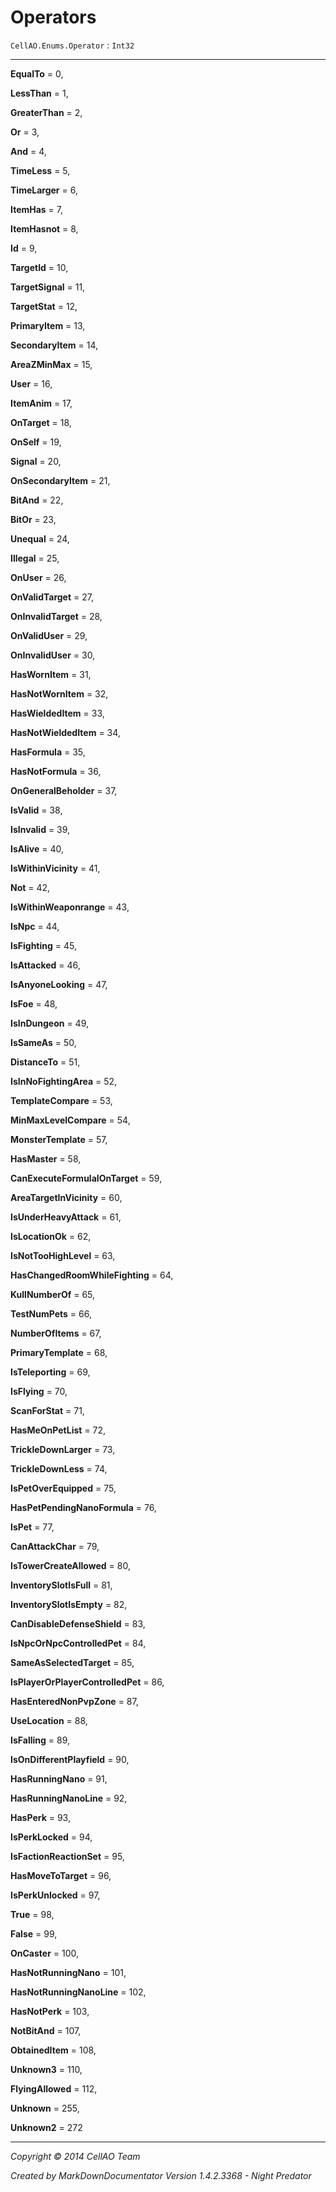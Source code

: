 # Operators #
`CellAO.Enums.Operator`   : `Int32`  

----------


**EqualTo** = 0,

**LessThan** = 1,

**GreaterThan** = 2,

**Or** = 3,

**And** = 4,

**TimeLess** = 5,

**TimeLarger** = 6,

**ItemHas** = 7,

**ItemHasnot** = 8,

**Id** = 9,

**TargetId** = 10,

**TargetSignal** = 11,

**TargetStat** = 12,

**PrimaryItem** = 13,

**SecondaryItem** = 14,

**AreaZMinMax** = 15,

**User** = 16,

**ItemAnim** = 17,

**OnTarget** = 18,

**OnSelf** = 19,

**Signal** = 20,

**OnSecondaryItem** = 21,

**BitAnd** = 22,

**BitOr** = 23,

**Unequal** = 24,

**Illegal** = 25,

**OnUser** = 26,

**OnValidTarget** = 27,

**OnInvalidTarget** = 28,

**OnValidUser** = 29,

**OnInvalidUser** = 30,

**HasWornItem** = 31,

**HasNotWornItem** = 32,

**HasWieldedItem** = 33,

**HasNotWieldedItem** = 34,

**HasFormula** = 35,

**HasNotFormula** = 36,

**OnGeneralBeholder** = 37,

**IsValid** = 38,

**IsInvalid** = 39,

**IsAlive** = 40,

**IsWithinVicinity** = 41,

**Not** = 42,

**IsWithinWeaponrange** = 43,

**IsNpc** = 44,

**IsFighting** = 45,

**IsAttacked** = 46,

**IsAnyoneLooking** = 47,

**IsFoe** = 48,

**IsInDungeon** = 49,

**IsSameAs** = 50,

**DistanceTo** = 51,

**IsInNoFightingArea** = 52,

**TemplateCompare** = 53,

**MinMaxLevelCompare** = 54,

**MonsterTemplate** = 57,

**HasMaster** = 58,

**CanExecuteFormulaIOnTarget** = 59,

**AreaTargetInVicinity** = 60,

**IsUnderHeavyAttack** = 61,

**IsLocationOk** = 62,

**IsNotTooHighLevel** = 63,

**HasChangedRoomWhileFighting** = 64,

**KullNumberOf** = 65,

**TestNumPets** = 66,

**NumberOfItems** = 67,

**PrimaryTemplate** = 68,

**IsTeleporting** = 69,

**IsFlying** = 70,

**ScanForStat** = 71,

**HasMeOnPetList** = 72,

**TrickleDownLarger** = 73,

**TrickleDownLess** = 74,

**IsPetOverEquipped** = 75,

**HasPetPendingNanoFormula** = 76,

**IsPet** = 77,

**CanAttackChar** = 79,

**IsTowerCreateAllowed** = 80,

**InventorySlotIsFull** = 81,

**InventorySlotIsEmpty** = 82,

**CanDisableDefenseShield** = 83,

**IsNpcOrNpcControlledPet** = 84,

**SameAsSelectedTarget** = 85,

**IsPlayerOrPlayerControlledPet** = 86,

**HasEnteredNonPvpZone** = 87,

**UseLocation** = 88,

**IsFalling** = 89,

**IsOnDifferentPlayfield** = 90,

**HasRunningNano** = 91,

**HasRunningNanoLine** = 92,

**HasPerk** = 93,

**IsPerkLocked** = 94,

**IsFactionReactionSet** = 95,

**HasMoveToTarget** = 96,

**IsPerkUnlocked** = 97,

**True** = 98,

**False** = 99,

**OnCaster** = 100,

**HasNotRunningNano** = 101,

**HasNotRunningNanoLine** = 102,

**HasNotPerk** = 103,

**NotBitAnd** = 107,

**ObtainedItem** = 108,

**Unknown3** = 110,

**FlyingAllowed** = 112,

**Unknown** = 255,

**Unknown2** = 272


----------

*Copyright © 2014 CellAO Team*

*Created by MarkDownDocumentator Version 1.4.2.3368 - Night Predator*


